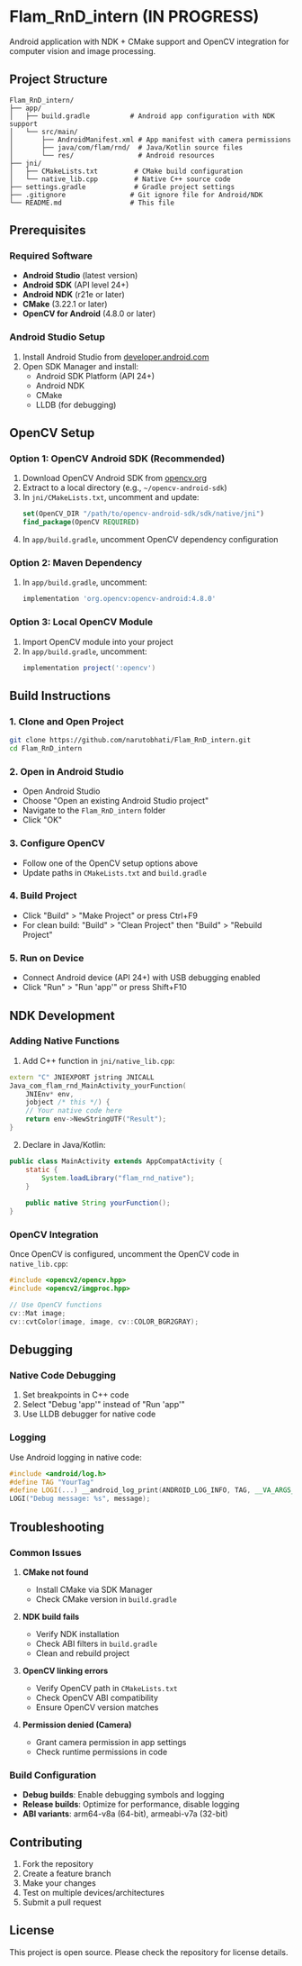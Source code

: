 # Flam_RnD_intern (IN PROGRESS)

Android application with NDK + CMake support and OpenCV integration for computer vision and image processing.

## Project Structure

```
Flam_RnD_intern/
├── app/
│   ├── build.gradle          # Android app configuration with NDK support
│   └── src/main/
│       ├── AndroidManifest.xml # App manifest with camera permissions
│       ├── java/com/flam/rnd/  # Java/Kotlin source files
│       └── res/                # Android resources
├── jni/
│   ├── CMakeLists.txt         # CMake build configuration
│   └── native_lib.cpp         # Native C++ source code
├── settings.gradle            # Gradle project settings
├── .gitignore                # Git ignore file for Android/NDK
└── README.md                 # This file
```

## Prerequisites

### Required Software
- **Android Studio** (latest version)
- **Android SDK** (API level 24+)
- **Android NDK** (r21e or later)
- **CMake** (3.22.1 or later)
- **OpenCV for Android** (4.8.0 or later)

### Android Studio Setup
1. Install Android Studio from [developer.android.com](https://developer.android.com/studio)
2. Open SDK Manager and install:
   - Android SDK Platform (API 24+)
   - Android NDK
   - CMake
   - LLDB (for debugging)

## OpenCV Setup

### Option 1: OpenCV Android SDK (Recommended)

1. Download OpenCV Android SDK from [opencv.org](https://opencv.org/releases/)
2. Extract to a local directory (e.g., `~/opencv-android-sdk`)
3. In `jni/CMakeLists.txt`, uncomment and update:
   ```cmake
   set(OpenCV_DIR "/path/to/opencv-android-sdk/sdk/native/jni")
   find_package(OpenCV REQUIRED)
   ```
4. In `app/build.gradle`, uncomment OpenCV dependency configuration

### Option 2: Maven Dependency

1. In `app/build.gradle`, uncomment:
   ```gradle
   implementation 'org.opencv:opencv-android:4.8.0'
   ```

### Option 3: Local OpenCV Module

1. Import OpenCV module into your project
2. In `app/build.gradle`, uncomment:
   ```gradle
   implementation project(':opencv')
   ```

## Build Instructions

### 1. Clone and Open Project
```bash
git clone https://github.com/narutobhati/Flam_RnD_intern.git
cd Flam_RnD_intern
```

### 2. Open in Android Studio
- Open Android Studio
- Choose "Open an existing Android Studio project"
- Navigate to the `Flam_RnD_intern` folder
- Click "OK"

### 3. Configure OpenCV
- Follow one of the OpenCV setup options above
- Update paths in `CMakeLists.txt` and `build.gradle`

### 4. Build Project
- Click "Build" > "Make Project" or press Ctrl+F9
- For clean build: "Build" > "Clean Project" then "Build" > "Rebuild Project"

### 5. Run on Device
- Connect Android device (API 24+) with USB debugging enabled
- Click "Run" > "Run 'app'" or press Shift+F10

## NDK Development

### Adding Native Functions

1. Add C++ function in `jni/native_lib.cpp`:
```cpp
extern "C" JNIEXPORT jstring JNICALL
Java_com_flam_rnd_MainActivity_yourFunction(
    JNIEnv* env,
    jobject /* this */) {
    // Your native code here
    return env->NewStringUTF("Result");
}
```

2. Declare in Java/Kotlin:
```java
public class MainActivity extends AppCompatActivity {
    static {
        System.loadLibrary("flam_rnd_native");
    }
    
    public native String yourFunction();
}
```

### OpenCV Integration

Once OpenCV is configured, uncomment the OpenCV code in `native_lib.cpp`:

```cpp
#include <opencv2/opencv.hpp>
#include <opencv2/imgproc.hpp>

// Use OpenCV functions
cv::Mat image;
cv::cvtColor(image, image, cv::COLOR_BGR2GRAY);
```

## Debugging

### Native Code Debugging
1. Set breakpoints in C++ code
2. Select "Debug 'app'" instead of "Run 'app'"
3. Use LLDB debugger for native code

### Logging
Use Android logging in native code:
```cpp
#include <android/log.h>
#define TAG "YourTag"
#define LOGI(...) __android_log_print(ANDROID_LOG_INFO, TAG, __VA_ARGS__)
LOGI("Debug message: %s", message);
```

## Troubleshooting

### Common Issues

1. **CMake not found**
   - Install CMake via SDK Manager
   - Check CMake version in `build.gradle`

2. **NDK build fails**
   - Verify NDK installation
   - Check ABI filters in `build.gradle`
   - Clean and rebuild project

3. **OpenCV linking errors**
   - Verify OpenCV path in `CMakeLists.txt`
   - Check OpenCV ABI compatibility
   - Ensure OpenCV version matches

4. **Permission denied (Camera)**
   - Grant camera permission in app settings
   - Check runtime permissions in code

### Build Configuration

- **Debug builds**: Enable debugging symbols and logging
- **Release builds**: Optimize for performance, disable logging
- **ABI variants**: arm64-v8a (64-bit), armeabi-v7a (32-bit)

## Contributing

1. Fork the repository
2. Create a feature branch
3. Make your changes
4. Test on multiple devices/architectures
5. Submit a pull request

## License

This project is open source. Please check the repository for license details.

